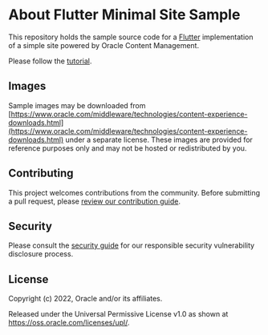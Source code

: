 # About Flutter Minimal Site Sample

This repository holds the sample source code for a [Flutter](https://flutter.dev) implementation of a simple site powered by Oracle Content Management.

Please follow the [tutorial](https://www.oracle.com/pls/topic/lookup?ctx=cloud&id=oce-flutter-minimal-sample).

## Images

Sample images may be downloaded from [https://www.oracle.com/middleware/technologies/content-experience-downloads.html](https://www.oracle.com/middleware/technologies/content-experience-downloads.html) under a separate license.  These images are provided for reference purposes only and may not be hosted or redistributed by you.

## Contributing

This project welcomes contributions from the community. Before submitting a pull
request, please [review our contribution guide](./CONTRIBUTING.md).

## Security

Please consult the [security guide](./SECURITY.md) for our responsible security
vulnerability disclosure process.

## License

Copyright (c) 2022, Oracle and/or its affiliates.

Released under the Universal Permissive License v1.0 as shown at
<https://oss.oracle.com/licenses/upl/>.
